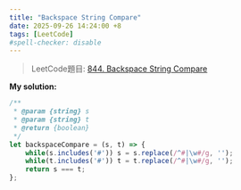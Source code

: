 ```yaml
---
title: "Backspace String Compare"
date: 2025-09-26 14:24:00 +8
tags: [LeetCode]
#spell-checker: disable
---
```


> LeetCode題目: [844. Backspace String Compare](https://leetcode.com/problems/backspace-string-compare/description/)

**My solution:**
```js
/**
 * @param {string} s
 * @param {string} t
 * @return {boolean}
 */
let backspaceCompare = (s, t) => {
    while(s.includes('#')) s = s.replace(/^#|\w#/g, '');
    while(t.includes('#')) t = t.replace(/^#|\w#/g, '');
    return s === t;
};
```
